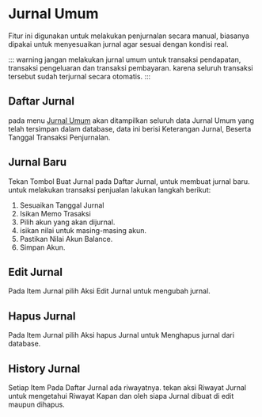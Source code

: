 # Jurnal Umum

Fitur ini digunakan untuk melakukan penjurnalan secara manual, biasanya dipakai untuk menyesuaikan jurnal agar sesuai dengan kondisi real.

::: warning
jangan melakukan jurnal umum untuk transaksi pendapatan, transaksi pengeluaran dan transaksi pembayaran. karena seluruh transaksi tersebut sudah terjurnal secara otomatis.
:::

## Daftar Jurnal

pada menu [Jurnal Umum](http://bak.yudharta.ac.id/journals) akan ditampilkan seluruh data Jurnal Umum yang telah tersimpan dalam database, data ini berisi Keterangan Jurnal, Beserta Tanggal Transaksi Penjurnalan.

## Jurnal Baru

Tekan Tombol Buat Jurnal pada Daftar Jurnal, untuk membuat jurnal baru. untuk melakukan transaksi penjualan lakukan langkah berikut:

1. Sesuaikan Tanggal Jurnal
2. Isikan Memo Trasaksi
3. Pilih akun yang akan dijurnal.
4. isikan nilai untuk masing-masing akun.
5. Pastikan Nilai Akun Balance.
6. Simpan Akun.

## Edit Jurnal

Pada Item Jurnal pilih Aksi Edit Jurnal untuk mengubah jurnal.

## Hapus Jurnal

Pada Item Jurnal pilih Aksi hapus Jurnal untuk Menghapus jurnal dari database.

## History Jurnal

Setiap Item Pada Daftar Jurnal ada riwayatnya. tekan aksi Riwayat Jurnal untuk mengetahui Riwayat Kapan dan oleh siapa Jurnal dibuat di edit maupun dihapus.
